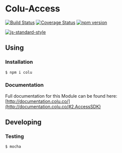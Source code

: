 # Colu-Access
[![Build Status](https://travis-ci.org/Colu-platform/colu-access.svg?branch=master)](https://travis-ci.org/Colu-platform/colu-access) [![Coverage Status](https://coveralls.io/repos/Colu-platform/colu-access/badge.svg?branch=master)](https://coveralls.io/r/Colu-platform/colu-access?branch=master) [![npm version](https://badge.fury.io/js/colu-access.svg)](http://badge.fury.io/js/colu)

[![js-standard-style](https://cdn.rawgit.com/feross/standard/master/badge.svg)](https://github.com/feross/standard)

## Using

### Installation

```sh
$ npm i colu
```

### Documentation 

Full documentation for this Module can be found here: [http://documentation.colu.co/](http://documentation.colu.co/#2.AccessSDK)

## Developing

### Testing

```sh
$ mocha
```
